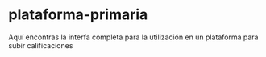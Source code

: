 # plataforma-primaria
Aquí encontras la interfa completa para la utilización en un plataforma para subir calificaciones



